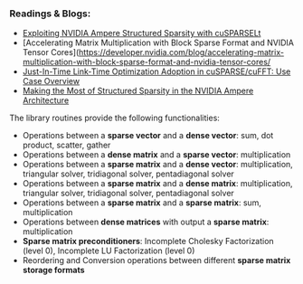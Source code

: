 ### Readings & Blogs:
- [Exploiting NVIDIA Ampere Structured Sparsity with cuSPARSELt](https://developer.nvidia.com/blog/exploiting-ampere-structured-sparsity-with-cusparselt/)
- [Accelerating Matrix Multiplication with Block Sparse Format and NVIDIA Tensor Cores](https://developer.nvidia.com/blog/accelerating-matrix-multiplication-with-block-sparse-format-and-nvidia-tensor-cores/
- [Just-In-Time Link-Time Optimization Adoption in cuSPARSE/cuFFT: Use Case Overview](https://www.nvidia.com/en-us/on-demand/session/gtcfall21-a31155/?playlistId=playList-ead11304-9931-4e91-9d5a-fb0e1ef27014)
- [Making the Most of Structured Sparsity in the NVIDIA Ampere Architecture](https://www.nvidia.com/en-us/on-demand/session/gtcspring21-s31552/)

The library routines provide the following functionalities:

- Operations between a **sparse vector** and a **dense vector**: sum, dot product, scatter, gather
- Operations between a **dense matrix** and a **sparse vector**: multiplication
- Operations between a **sparse matrix** and a **dense vector**: multiplication, triangular solver, tridiagonal solver, pentadiagonal solver
- Operations between a **sparse matrix** and a **dense matrix**: multiplication, triangular solver, tridiagonal solver, pentadiagonal solver
- Operations between a **sparse matrix** and a **sparse matrix**: sum, multiplication
- Operations between **dense matrices** with output a **sparse matrix**: multiplication
- **Sparse matrix preconditioners**: Incomplete Cholesky Factorization (level 0), Incomplete LU Factorization (level 0)
- Reordering and Conversion operations between different **sparse matrix storage formats**
